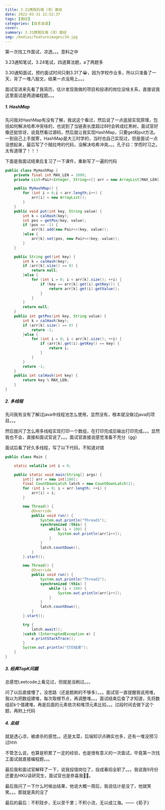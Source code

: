 ```yaml
---
title: 3.31携程后端（凉）面经
date: 2022-03-31 22:52:37
tags: [面经]
categories: [自言自语]
cover:
summary: 3.31携程后端（凉）面经
img: /medias/featureimages/34.jpg
---
```


第一次找工作面试，凉透。。。意料之中

3.23通知笔试，3.24笔试，四道算法题，a了两题多

3.30通知面试，预约面试时间只剩3.31了😭，因为学校作业多，所以只准备了一天，背了一堆八股文，结果一点没用上。。。

面试官进来先看了我简历，估计发现我做的项目和投递的岗位没啥关系，直接说我这里面试是两道编程题。。。

##### 1. HashMap

先问我对HashMap有没有了解，我说这个看过，然后说了一点底层实现原理，包括如何解决哈希冲突啥的，也说到了当链表长度超过8时会转成红黑树，面试官好像还挺惊讶，说竟然看过源码，然后就让我实现HashMap，只要get和put方法。一到自己上手就寄，HashMap是大三时学的，当时也自己实现过，但是面试一点没想起来，最后写了个贼拉垮的代码，没解决哈希冲突。。。孔子曰：学而时习之。太有道理了！！！

下面是我面试结束后复习了一下课件，重新写了一遍的代码

```java
public class MyHashMap {
    private final int MAX_LEN = 1000;
    private List<Pair<Integer, String>>[] arr = new ArrayList[MAX_LEN];

    public MyHashMap() {
        for (int i = 0;i < arr.length;i++) {
            arr[i] = new ArrayList();
        }
    }
    public void put(int key, String value) {
        int k = calHash(key);
        int pos = getPos(key, value);
        if (pos == -1) {
            arr[k].add(new Pair<>(key, value));
        }else {
            arr[k].set(pos, new Pair<>(key, value));
        }
    }

    public String get(int key) {
        int k = calHash(key);
        if (arr[k].size() == 0) {
            return null;
        }else {
            for (int i = 0; i < arr[k].size(); ++i) {
                if (key == arr[k].get(i).getKey()) {
                    return arr[k].get(i).getValue();
                }
            }
        }
        return null;
    }
    public int getPos(int key, String value) {
        int k = calHash(key);
        if (arr[k].size() == 0) {
            return -1;
        }else {
            for (int i = 0; i < arr[k].size(); ++i) {
                if (arr[k].get(i).getKey() == key) {
                    return i;
                }
            }
        }
        return -1;
    }
    public int calHash(int key) {
        return key % MAX_LEN;
    }
}
```

##### 2. 多线程

先问我有没有了解过java中线程池怎么使用，显然没有，根本就没做过java的项目。。。

然后就问了怎么用多线程实现打印一个数组，在打印完成后输出打印完成。。。显然我也不会，直接和面试官说了。。。面试官直接说感觉准备不充分（gg）

面试后看了好久多线程，写了以下代码，不知道对错

```java
public class Main {

    static volatile int i = 0;

    public static void main(String[] args) {
        int[] arr = new int[100];
        final CountDownLatch latch = new CountDownLatch(2);
        for (int i = 0; i < arr.length; ++i) {
            arr[i] = i;
        }

        new Thread() {
            @Override
            public void run() {
                System.out.println("Thread1");
                synchronized (this) {
                    while (i < 100) {
                        System.out.println(arr[i++]);
                    }
                }
                latch.countDown();
            }
        }.start();

        new Thread() {
            @Override
            public void run() {
                System.out.println("Thread2");
                synchronized (this) {
                    while (i < 100) {
                        System.out.println(arr[i++]);
                    }
                }
                latch.countDown();
            }
        }.start();

        try {
            latch.await();
        }catch (InterruptedException e) {
            e.printStackTrace();
        }
        System.out.println("打印结束");
    }
}
```

##### 3. 经典TopK问题

总感觉Leetcode上看见过，但就是没刷过。。。

问了以后直接懵了，没思路（还是题刷的不够多）。。。面试官一直提醒我说用堆，我以为把数组建堆，每次取根节点，再调整堆。。。面试结束后查了才知道，先将数组前k个值建堆，再是后面的元素依次和堆顶元素比较。。。过段时间去做下这个题，再附上代码

##### 4. 总结

就是透心凉，被虐杀的感觉。。还是太菜，后端知识点确实也多，还有一堆没预习过hhh

不管怎么说，也算是积累了一定的经验，也是很有意义的一次面试，毕竟第一次找工面试就直接编程题。。。

最后我和面试官解释了一下，说我投错岗位了，投成春招全职了。。。我说我9月份还要去HKU读研究生，面试官也是恭喜我🤦‍♂️。

最后我问了一下什么时候出结果，他说大概一周后，我说估计是没了，他就笑笑。。。那就是真的没了



最后的最后：不积跬步，无以至千里；不积小流，无以成江海。——《荀子》
